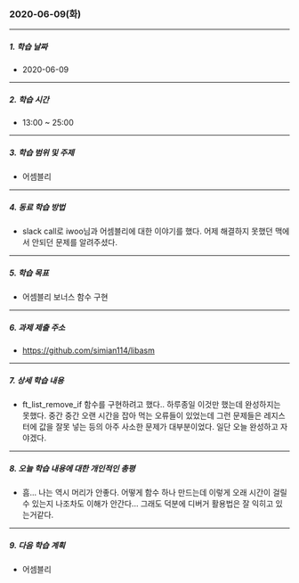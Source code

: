 ### 2020-06-09(화)

-----
##### 1. 학습 날짜
- 2020-06-09

-----
##### 2. 학습 시간
- 13:00 ~ 25:00

-----
##### 3. 학습 범위 및 주제
- 어셈블리

-----
##### 4. 동료 학습 방법
- slack call로 iwoo님과 어셈블리에 대한 이야기를 했다. 어제 해결하지 못했던 맥에서 안되던 문제를 알려주셨다.

-----
##### 5. 학습 목표
- 어셈블리 보너스 함수 구현

-----
##### 6. 과제 제출 주소
- https://github.com/simian114/libasm

-----
##### 7. 상세 학습 내용
- ft_list_remove_if 함수를 구현하려고 했다.. 하루종일 이것만 했는데 완성하지는 못했다. 중간 중간 오랜 시간을 잡아 먹는
오류들이 있었는데 그런 문제들은 레지스터에 값을 잘못 넣는 등의 아주 사소한 문제가 대부분이었다. 일단 오늘 완성하고 자야겠다.

-----
##### 8. 오늘 학습 내용에 대한 개인적인 총평
- 흠... 나는 역시 머리가 안좋다. 어떻게 함수 하나 만드는데 이렇게 오래 시간이 걸릴 수 있는지 나조차도 이해가 안간다...
그래도 덕분에 디버거 활용법은 잘 익히고 있는거같다.

-----
##### 9. 다음 학습 계획
- 어셈블리
